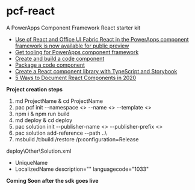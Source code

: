 # pcf-react
A PowerApps Component Framework React starter kit

- [Use of React and Office UI Fabric React in the PowerApps component framework is now available for public preview](https://powerapps.microsoft.com/en-us/blog/use-of-react-and-office-ui-fabric-react-in-the-powerapps-component-framework-is-now-available-for-public-preview/)
- [Get tooling for PowerApps component framework](https://docs.microsoft.com/en-us/powerapps/developer/component-framework/get-powerapps-cli)
- [Create and build a code component](https://docs.microsoft.com/en-us/powerapps/developer/component-framework/create-custom-controls-using-pcf)
- [Package a code component](https://docs.microsoft.com/en-us/powerapps/developer/component-framework/import-custom-controls)
- [Create a React component library with TypeScript and Storybook](https://levelup.gitconnected.com/create-a-react-component-library-with-typescript-and-storybook-ed28fc7511f2)
- [5 Ways to Document React Components in 2020](https://blog.bitsrc.io/5-ways-to-document-react-components-in-2020-ecf60f24dee8)

**Project creation steps**
1. md ProjectName & cd ProjectName
2. pac pcf init --namespace <> --name <> --template <>
3. npm i & npm run build
4. md deploy & cd deploy
5. pac solution init --publisher-name <> --publisher-prefix <>
6. pac solution add-reference --path ..\
7. msbuild /t:build /restore /p:configuration=Release

deploy\Other\Solution.xml 
- UniqueName
- LocalizedName description="" languagecode="1033"

**Coming Soon after the sdk goes live**
